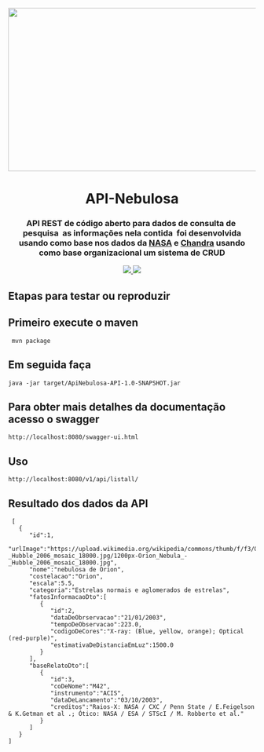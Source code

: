 <p align="center"><img src="img/logo-api.gif" width = "3323px" height="333px"></p>

<h1 align="center">API-Nebulosa</h1>

<h3 align="center">
API REST de código aberto para dados de consulta de  pesquisa  as informações nela contida  foi desenvolvida usando como base nos dados da <a href="https://www.nasa.gov/subject/6893/nebulae/">NASA</a>
 e <a href="https://chandra.harvard.edu/photo/2007/orion/">Chandra</a> usando como base organizacional um sistema de CRUD
<p align="center">
 
<a href="https://www.travis-ci.com/github/Mario23junior/Api-Nebulosas/pull_requests"><img src="https://www.travis-ci.com/Mario23junior/Api-Nebulosas.svg?branch=main">
<a href="https://en.wikipedia.org/wiki/Representational_state_transfer"><img src="https://img.shields.io/badge/interface-REST-brightgreen.svg?longCache=true&style=flat-square"></a>
</p>

## Etapas para testar ou reproduzir

## Primeiro execute o maven 
 
```
 mvn package
```
## Em seguida faça
```
java -jar target/ApiNebulosa-API-1.0-SNAPSHOT.jar

```
## Para obter mais detalhes da documentação acesso o swagger
```
http://localhost:8080/swagger-ui.html
```

## Uso

```
http://localhost:8080/v1/api/listall/
```

## Resultado dos dados da API

```
 [
   {
      "id":1,
      "urlImage":"https://upload.wikimedia.org/wikipedia/commons/thumb/f/f3/Orion_Nebula_-_Hubble_2006_mosaic_18000.jpg/1200px-Orion_Nebula_-_Hubble_2006_mosaic_18000.jpg",
      "nome":"nebulosa de Orion",
      "costelacao":"Orion",
      "escala":5.5,
      "categoria":"Estrelas normais e aglomerados de estrelas",
      "fatosInformacaoDto":[
         {
            "id":2,
            "dataDeObrservacao":"21/01/2003",
            "tempoDeObservacao":223.0,
            "codigoDeCores":"X-ray: (Blue, yellow, orange); Optical (red-purple)",
            "estimativaDeDistanciaEmLuz":1500.0
         }
      ],
      "baseRelatoDto":[
         {
            "id":3,
            "coDeNome":"M42",
            "instrumento":"ACIS",
            "dataDeLancamento":"03/10/2003",
            "creditos":"Raios-X: NASA / CXC / Penn State / E.Feigelson & K.Getman et al .; Ótico: NASA / ESA / STScI / M. Robberto et al."
         }
      ]
   }
]

```
